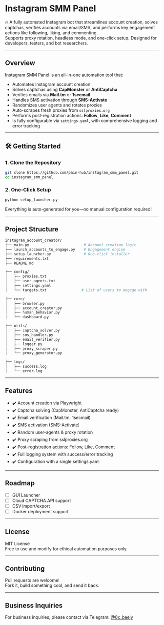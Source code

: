 # Instagram SMM Panel

🔥 A fully automated Instagram bot that streamlines account creation, solves captchas, verifies accounts via email/SMS, and performs key engagement actions like following, liking, and commenting.  
Supports proxy rotation, headless mode, and one-click setup. Designed for developers, testers, and bot researchers.

---

## Overview

Instagram SMM Panel is an all-in-one automation tool that:

- Automates Instagram account creation
- Solves captchas using **CapMonster** or **AntiCaptcha**
- Verifies emails via **Mail.tm** or **1secmail**
- Handles SMS activation through **SMS-Activate**
- Randomizes user agents and rotates proxies
- Auto-scrapes fresh proxies from `sslproxies.org`
- Performs post-registration actions: **Follow**, **Like**, **Comment**
- Is fully configurable via `settings.yaml`, with comprehensive logging and error tracking

---

## 🛠️ Getting Started

### 1. Clone the Repository

```bash
git clone https://github.com/pain-hub/instagram_smm_panel.git
cd instagram_smm_panel
```

### 2. One-Click Setup

```bash
python setup_launcher.py
```

Everything is auto-generated for you—no manual configuration required!

---

## Project Structure

```bash
instagram_account_creator/
├── main.py                         # Account creation logic
├── launch_accounts_to_engage.py    # Engagement engine
├── setup_launcher.py               # One-click installer
├── requirements.txt
├── README.md

├── config/
│   ├── proxies.txt
│   ├── user_agents.txt
│   ├── settings.yaml
│   └── targets.txt                # List of users to engage with

├── core/
│   ├── browser.py
│   ├── account_creator.py
│   ├── human_behavior.py
│   └── dashboard.py

├── utils/
│   ├── captcha_solver.py
│   ├── sms_handler.py
│   ├── email_verifier.py
│   ├── logger.py
│   ├── proxy_scraper.py
│   └── proxy_generator.py

├── logs/
│   ├── success.log
│   └── error.log
```

---

## Features

- ✔️ Account creation via Playwright
- ✔️ Captcha solving (CapMonster, AntiCaptcha ready)
- ✔️ Email verification (Mail.tm, 1secmail)
- ✔️ SMS activation (SMS-Activate)
- ✔️ Random user-agents & proxy rotation
- ✔️ Proxy scraping from sslproxies.org
- ✔️ Post-registration actions: Follow, Like, Comment
- ✔️ Full logging system with success/error tracking
- ✔️ Configuration with a single settings.yaml

---

## Roadmap

- [ ] GUI Launcher
- [ ] Cloud CAPTCHA API support
- [ ] CSV import/export
- [ ] Docker deployment support

---

## License

MIT License  
Free to use and modify for ethical automation purposes only.

---

## Contributing

Pull requests are welcome!  
Fork it, build something cool, and send it back.

---

## Business Inquiries

For business inquiries, please contact via Telegram: [@0x_beely](https://t.me/0x_beely)